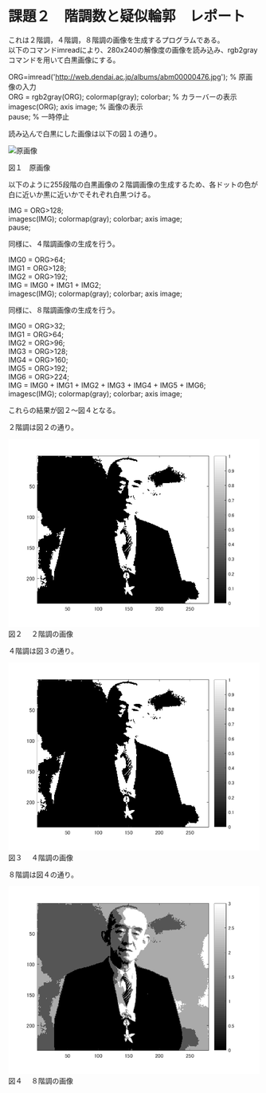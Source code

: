 # 課題２　階調数と疑似輪郭　レポート

これは２階調，４階調，８階調の画像を生成するプログラムである。  
以下のコマンドimreadにより、280x240の解像度の画像を読み込み、rgb2grayコマンドを用いて白黒画像にする。  

ORG=imread('http://web.dendai.ac.jp/albums/abm00000476.jpg'); % 原画像の入力  
ORG = rgb2gray(ORG); colormap(gray); colorbar; % カラーバーの表示  
imagesc(ORG); axis image; % 画像の表示  
pause; % 一時停止  

読み込んで白黒にした画像は以下の図１の通り。  

![原画像](kadai1-1.png)

図１　原画像



以下のように255段階の白黒画像の２階調画像の生成するため、各ドットの色が白に近いか黒に近いかでそれぞれ白黒つける。  

IMG = ORG>128;  
imagesc(IMG); colormap(gray); colorbar;  axis image;  
pause;  


同様に、４階調画像の生成を行う。  

IMG0 = ORG>64;  
IMG1 = ORG>128;  
IMG2 = ORG>192;  
IMG = IMG0 + IMG1 + IMG2;  
imagesc(IMG); colormap(gray); colorbar;  axis image;  


同様に、８階調画像の生成を行う。  

IMG0 = ORG>32;  
IMG1 = ORG>64;  
IMG2 = ORG>96;  
IMG3 = ORG>128;  
IMG4 = ORG>160;  
IMG5 = ORG>192;  
IMG6 = ORG>224;  
IMG = IMG0 + IMG1 + IMG2 + IMG3 + IMG4 + IMG5 + IMG6;  
imagesc(IMG); colormap(gray); colorbar;  axis image;  


これらの結果が図２～図４となる。  

 ２階調は図２の通り。  

![2](kadai2-2.png)
図２　 ２階調の画像



 ４階調は図３の通り。

![2](kadai2-3.png)
図３　 ４階調の画像



 ８階調は図４の通り。

![2](kadai2-4.png)
図４　 ８階調の画像
